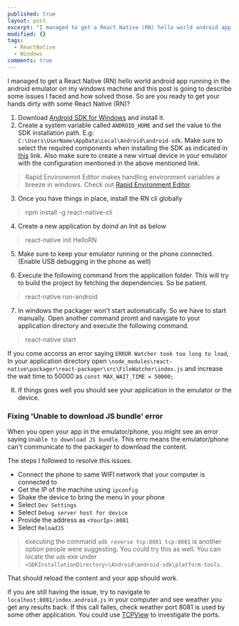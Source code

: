 ```yaml
---
published: true
layout: post
excerpt: "I managed to get a React Native (RN) hello world android app running in the android emulator on my windows machine and this post is going to describe some issues I faced and how solved those. So are you ready to get your hands dirty with some React Native (RN)?"
modified: {}
tags: 
  - ReactNative
  - Windows
comments: true
---
```



I managed to get a React Native (RN) hello world android app running in the android emulator on my windows machine and this post is going to describe some issues I faced and how solved those. So are you ready to get your hands dirty with some React Native (RN)?

1. Download [Android SDK for Windows](http://developer.android.com/sdk/index.html#Other) and install it.
2. Create a system variable called `ANDROID_HOME` and set the value to the SDK installation path. E.g: `C:\Users\UserName\AppData\Local\Android\android-sdk`. 
Make sure to select the required components when installing the SDK as indicated in [this](https://facebook.github.io/react-native/docs/android-setup.html) link. Also make sure to create a new virtual device in your emulator with the configuration mentioned in the above mentioned link. 

>Rapid Environemnt Editor makes handling environment variables a breeze in windows. Check out [Rapid Environment Editor](http://www.rapidee.com/en/about).

3. Once you have things in place, install the RN cli globally
> npm install -g react-native-cli

4. Create a new application by doind an Init as below
> react-native init HelloRN

5. Make sure to keep your emulator running or the phone connected. (Enable USB debugging in the phone as well)

6. Execute the following command from the application folder. This will try to build the project by fetching the dependencies. So be patient.
> react-native run-android

7. In windows the packager won't start automatically. So we have to start manually. Open another command promt and navigate to your application directory and execute the following command.
> react-native start

If you come accorss an error saying `ERROR Watcher took too long to load`, In your application directory open `\node_modules\react-native\packager\react-packager\src\FileWatcher\index.js` and increase the wait time to 50000 as `const MAX_WAIT_TIME = 50000;`

8. If things goes well you should see your application in the emulator or the device.

### Fixing 'Unable to download JS bundle' error 
When you open your app in the emulator/phone, you might see an error saying `Unable to download JS bundle`. This erro means the emulator/phone can't communicate to the packager to download the content.

The steps I followed to resolve this issues.
- Connect the phone to same WIFI network that your computer is connected to
- Get the IP of the machine using `ipconfig`
- Shake the device to bring the menu in your phone 
- Select `Dev Settings`
- Select `Debug server host for device`
- Provide the address as `<YourIp>:8081`
- Select `ReloadJS`

> executing the command `adb reverse tcp:8081 tcp:8081` is another option people were suggesting. You could try this as well. You can locate the `adb` exe under `<SDKInstallationDirectory>\Android\android-sdk\platform-tools`.

That should reload the content and your app should work.

If you are still having the issue, try to navigate to `localhost:8081/index.android.js` in your computer and see weather you get any results back. If this call failes, check weather port 8081 is used by some other application. You could use [TCPView](https://technet.microsoft.com/en-us/sysinternals/tcpview.aspx) to investigate the ports.
